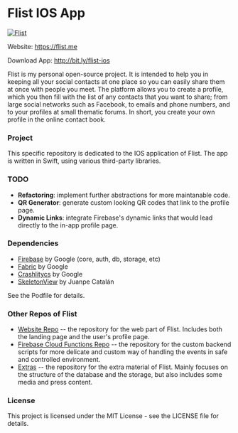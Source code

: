 # Flist IOS App

[![Flist](https://flist.me/css/favicons/android-icon-72x72.png)](https://flist.me)

Website: https://flist.me

Download App: http://bit.ly/flist-ios

Flist is my personal open-source project. It is intended to help you in keeping all your social contacts at one place so you can easily share them at once with people you meet. The platform allows you to create a profile, which you then fill with the list of any contacts that you want to share; from large social networks such as Facebook, to emails and phone numbers, and to your profiles at small thematic forums. In short, you create your own profile in the online contact book.

### Project

This specific repository is dedicated to the IOS application of Flist. The app is written in Swift, using various third-party libraries.

### TODO
   - **Refactoring**: implement further abstractions for more maintanable code.
   - **QR Generator**: generate custom looking QR codes that link to the profile page.
   - **Dynamic Links**: integrate Firebase's dynamic links that would lead directly to the in-app profile page.

### Dependencies
  - [Firebase](https://cocoapods.org/pods/Firebase) by Google (core, auth, db, storage, etc)
  - [Fabric](https://cocoapods.org/pods/Fabric) by Google
  - [Crashlitycs](https://cocoapods.org/pods/Crashlytics) by Google
  - [SkeletonView](https://cocoapods.org/pods/SkeletonView) by Juanpe Catalán

See the Podfile for details.

### Other Repos of Flist
   - [Website Repo](https://github.com/romatallinn/flist-web) -- the repository for the web part of Flist. Includes both the landing page and the user's profile page.
   - [Firebase Cloud Functions Repo](https://github.com/romatallinn/flist-firebase-funcs) -- the repository for the custom backend scripts for more delicate and custom way of handling the events in safe and controlled environment.
   - [Extras](https://github.com/romatallinn/flist-extras.git) -- the repository for the extra material of Flist. Mainly focuses on the structure of the database and the storage, but also includes some media and press content.


### License
This project is licensed under the MIT License - see the LICENSE file for details.

